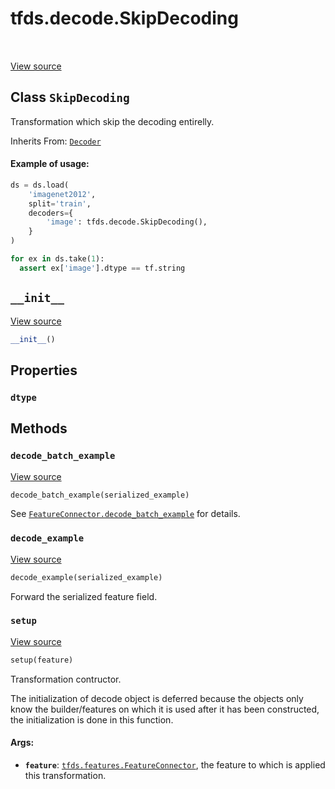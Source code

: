 <div itemscope itemtype="http://developers.google.com/ReferenceObject">
<meta itemprop="name" content="tfds.decode.SkipDecoding" />
<meta itemprop="path" content="Stable" />
<meta itemprop="property" content="dtype"/>
<meta itemprop="property" content="__init__"/>
<meta itemprop="property" content="decode_batch_example"/>
<meta itemprop="property" content="decode_example"/>
<meta itemprop="property" content="setup"/>
</div>

# tfds.decode.SkipDecoding

<!-- Insert buttons and diff -->

<table class="tfo-notebook-buttons tfo-api" align="left">
</table>

<a target="_blank" href="https://github.com/tensorflow/datasets/tree/master/tensorflow_datasets/core/decode/base.py">View
source</a>

## Class `SkipDecoding`

Transformation which skip the decoding entirelly.

Inherits From: [`Decoder`](../../tfds/decode/Decoder.md)

<!-- Placeholder for "Used in" -->

#### Example of usage:

```python
ds = ds.load(
    'imagenet2012',
    split='train',
    decoders={
        'image': tfds.decode.SkipDecoding(),
    }
)

for ex in ds.take(1):
  assert ex['image'].dtype == tf.string
```

<h2 id="__init__"><code>__init__</code></h2>

<a target="_blank" href="https://github.com/tensorflow/datasets/tree/master/tensorflow_datasets/core/decode/base.py">View
source</a>

```python
__init__()
```

## Properties

<h3 id="dtype"><code>dtype</code></h3>

## Methods

<h3 id="decode_batch_example"><code>decode_batch_example</code></h3>

<a target="_blank" href="https://github.com/tensorflow/datasets/tree/master/tensorflow_datasets/core/decode/base.py">View
source</a>

```python
decode_batch_example(serialized_example)
```

See
<a href="../../tfds/features/FeatureConnector.md#decode_batch_example"><code>FeatureConnector.decode_batch_example</code></a>
for details.

<h3 id="decode_example"><code>decode_example</code></h3>

<a target="_blank" href="https://github.com/tensorflow/datasets/tree/master/tensorflow_datasets/core/decode/base.py">View
source</a>

```python
decode_example(serialized_example)
```

Forward the serialized feature field.

<h3 id="setup"><code>setup</code></h3>

<a target="_blank" href="https://github.com/tensorflow/datasets/tree/master/tensorflow_datasets/core/decode/base.py">View
source</a>

```python
setup(feature)
```

Transformation contructor.

The initialization of decode object is deferred because the objects only know
the builder/features on which it is used after it has been constructed, the
initialization is done in this function.

#### Args:

*   <b>`feature`</b>:
    <a href="../../tfds/features/FeatureConnector.md"><code>tfds.features.FeatureConnector</code></a>,
    the feature to which is applied this transformation.
